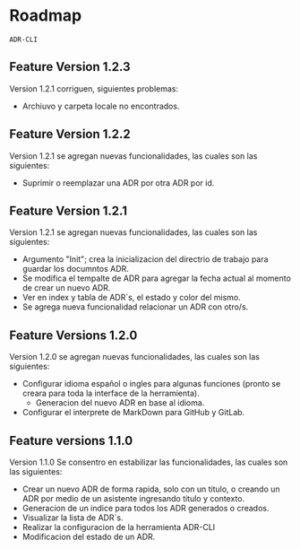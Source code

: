 # Roadmap
    ADR-CLI

## Feature Version 1.2.3
Version 1.2.1 corriguen, siguientes problemas:

- Archiuvo y carpeta locale no encontrados.

## Feature Version 1.2.2
Version 1.2.1 se agregan nuevas funcionalidades, las cuales son las siguientes:

- Suprimir o reemplazar una ADR por otra ADR por id.

## Feature Version 1.2.1
Version 1.2.1 se agregan nuevas funcionalidades, las cuales son las siguientes:

- Argumento "Init"; crea la inicializacion del directrio de trabajo para guardar los documntos ADR.
- Se modifica el tempalte de ADR para agregar la fecha actual al momento de crear un nuevo ADR.
- Ver en index y tabla de ADR`s, el estado y color del mismo.
- Se agrega nueva funcionalidad relacionar un ADR con otro/s.

## Feature Versions 1.2.0
Version 1.2.0 se agregan nuevas funcionalidades, las cuales son las siguientes:

- Configurar idioma español o ingles para algunas funciones (pronto se creara para toda la interface de la herramienta).
    - Generacion del nuevo ADR en base al idioma.
- Configurar el interprete de MarkDown para GitHub y GitLab.

## Feature versions 1.1.0

Version 1.1.0 Se consentro en estabilizar las funcionalidades, las cuales son las siguientes:

- Crear un nuevo ADR de forma rapida, solo con un titulo, o creando un ADR por medio de un asistente ingresando titulo y contexto.
- Generacion de un indice para todos los ADR generados o creados.
- Visualizar la lista de ADR`s.
- Realizar la configuracion de la herramienta ADR-CLI
- Modificacion del estado de un ADR.